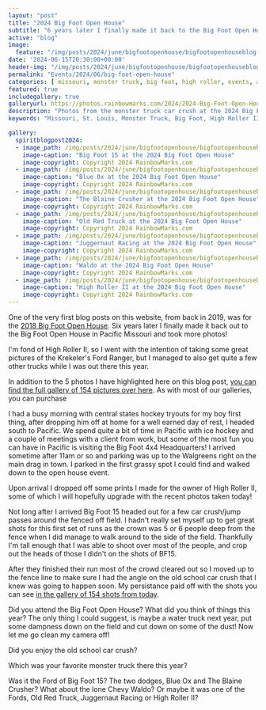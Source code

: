 ```yaml
---
layout: "post"
title: "2024 Big Foot Open House"
subtitle: "6 years later I finally made it back to the Big Foot Open House!"
active: "blog"
image:
  feature: "/img/posts/2024/june/bigfootopenhouse/bigfootopenhouseblog-1.jpg"
date: '2024-06-15T20:30:00+00:00'
header-img: "/img/posts/2024/june/bigfootopenhouse/bigfootopenhouseblog-1.jpg"
permalink: "Events/2024/06/big-foot-open-house"
categories: [ missouri, monster truck, big foot, high roller, events, automobile, trucks, motorsports ] 
featured: true
includegallery: true
galleryurl: https://photos.rainbowmarks.com/2024/2024-Big-Foot-Open-House
description: "Photos from the monster truck car crush at the 2024 Big Foot Open House"
keywords: "Missouri, St. Louis, Monster Truck, Big Foot, High Roller II, Ford, Dodge, Chevy "

gallery:
  spiritblogpost2024:
  - image_path: /img/posts/2024/june/bigfootopenhouse/bigfootopenhouseblog-1.jpg
    image-caption: "Big Foot 15 at the 2024 Big Foot Open House"
    image-copyright: Copyright 2024 RainbowMarks.com
  - image_path: /img/posts/2024/june/bigfootopenhouse/bigfootopenhouseblog-2.jpg
    image-caption: "Blue Ox at the 2024 Big Foot Open House"
    image-copyright: Copyright 2024 RainbowMarks.com
  - image_path: /img/posts/2024/june/bigfootopenhouse/bigfootopenhouseblog-3.jpg
    image-caption: "The Blaine Crusher at the 2024 Big Foot Open House"
    image-copyright: Copyright 2024 RainbowMarks.com
  - image_path: /img/posts/2024/june/bigfootopenhouse/bigfootopenhouseblog-4.jpg
    image-caption: "Old Red Truck at the 2024 Big Foot Open House"
    image-copyright: Copyright 2024 RainbowMarks.com
  - image_path: /img/posts/2024/june/bigfootopenhouse/bigfootopenhouseblog-5.jpg
    image-caption: "Juggernaut Racing at the 2024 Big Foot Open House"
    image-copyright: Copyright 2024 RainbowMarks.com
  - image_path: /img/posts/2024/june/bigfootopenhouse/bigfootopenhouseblog-6.jpg
    image-caption: "Waldo at the 2024 Big Foot Open House"
    image-copyright: Copyright 2024 RainbowMarks.com
  - image_path: /img/posts/2024/june/bigfootopenhouse/bigfootopenhouseblog-7.jpg
    image-caption: "High Roller II at the 2024 Big Foot Open House"
    image-copyright: Copyright 2024 RainbowMarks.com
---
```

One of the very first blog posts on this website, from back in 2019, was for the [2018 Big Foot Open House](/Events/2019/09/Big-Foot-Open-House). Six years later I finally made it back out to the Big Foot Open House in Pacific Missouri and took more photos! 

I'm fond of High Roller II, so I went with the intention of taking some great pictures of the Krekeler's Ford Ranger, but I managed to also get quite a few other trucks while I was out there this year.

In addition to the 5 photos I have highlighted here on this blog post, [you can find the full gallery of 154 pictures over here](https://photos.rainbowmarks.com/2024/2024-Big-Foot-Open-House). As with most of our galleries, you can purchase 

I had a busy morning with central states hockey tryouts for my boy first thing, after dropping him off at home for a well earned day of rest, I headed south to Pacific. We spend quite a bit of time in Pacific with ice hockey and a couple of meetings with a client from work, but some of the most fun you can have in Pacific is visiting the Big Foot 4x4 Headquarters! I arrived sometime after 11am or so and parking was up to the Walgreens right on the main drag in town. I parked in the first grassy spot I could find and walked down to the open house event.

Upon arrival I dropped off some prints I made for the owner of High Roller II, some of which I will hopefully upgrade with the recent photos taken today!

Not long after I arrived Big Foot 15 headed out for a few car crush/jump passes around the fenced off field. I hadn't really set myself up to get great shots for this first set of runs as the crown was 5 or 6 people deep from the fence when I did manage to walk around to the side of the field. Thankfully I'm tall enough that I was able to shoot over most of the people, and crop out the heads of those I didn't on the shots of BF15. 

After they finished their run most of the crowd cleared out so I moved up to the fence line to make sure I had the angle on the old school car crush that I knew was going to happen soon. My persistance paid off with the shots you can see [in the gallery of 154 shots from today](https://photos.rainbowmarks.com/2024/2024-Big-Foot-Open-House).

Did you attend the Big Foot Open House? What did you think of things this year? The only thing I could suggest, is maybe a water truck next year, put some dampness down on the field and cut down on some of the dust! Now let me go clean my camera off! 

Did you enjoy the old school car crush?

Which was your favorite monster truck there this year? 

Was it the Ford of Big Foot 15? The two dodges, Blue Ox and The Blaine Crusher? What about the lone Chevy Waldo? Or maybe it was one of the Fords,  Old Red Truck, Juggernaut Racing or High Roller II?


